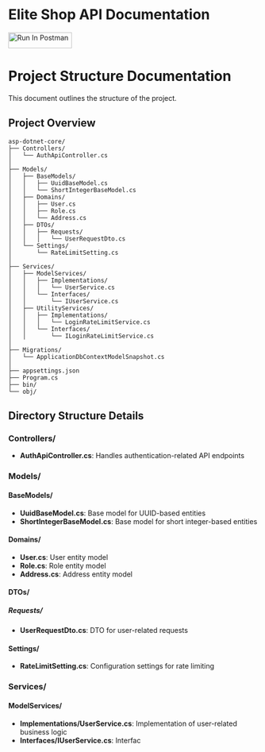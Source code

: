 # Elite Shop API Documentation

[<img src="https://run.pstmn.io/button.svg" alt="Run In Postman" style="width: 128px; height: 32px;">](https://app.getpostman.com/run-collection/11437081-285def51-93ba-4234-8d01-187d38af0fdd?action=collection%2Ffork&source=rip_markdown&collection-url=entityId%3D11437081-285def51-93ba-4234-8d01-187d38af0fdd%26entityType%3Dcollection%26workspaceId%3D51b43292-c621-476d-8a98-a78699c5d83a)

# Project Structure Documentation

This document outlines the structure of the project.

## Project Overview

```
asp-dotnet-core/
├── Controllers/
│   └── AuthApiController.cs
│
├── Models/
│   ├── BaseModels/
│   │   ├── UuidBaseModel.cs
│   │   └── ShortIntegerBaseModel.cs
│   ├── Domains/
│   │   ├── User.cs
│   │   ├── Role.cs
│   │   └── Address.cs
│   ├── DTOs/
│   │   ├── Requests/
│   │   │   └── UserRequestDto.cs
│   └── Settings/
│       └── RateLimitSetting.cs
│
├── Services/
│   ├── ModelServices/
│   │   ├── Implementations/
│   │   │   └── UserService.cs
│   │   └── Interfaces/
│   │       └── IUserService.cs
│   ├── UtilityServices/
│   │   ├── Implementations/
│   │   │   └── LoginRateLimitService.cs
│   │   └── Interfaces/
│   │       └── ILoginRateLimitService.cs
│
├── Migrations/
│   └── ApplicationDbContextModelSnapshot.cs
│
├── appsettings.json
├── Program.cs
├── bin/
└── obj/
```

## Directory Structure Details

### Controllers/
- **AuthApiController.cs**: Handles authentication-related API endpoints

### Models/
#### BaseModels/
- **UuidBaseModel.cs**: Base model for UUID-based entities
- **ShortIntegerBaseModel.cs**: Base model for short integer-based entities

#### Domains/
- **User.cs**: User entity model
- **Role.cs**: Role entity model
- **Address.cs**: Address entity model

#### DTOs/
##### Requests/
- **UserRequestDto.cs**: DTO for user-related requests

#### Settings/
- **RateLimitSetting.cs**: Configuration settings for rate limiting

### Services/
#### ModelServices/
- **Implementations/UserService.cs**: Implementation of user-related business logic
- **Interfaces/IUserService.cs**: Interfac
